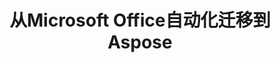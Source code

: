 ---
title: 从Microsoft Office自动化迁移到Aspose
type: docs
weight: 310
url: /zh/php-java/migration-from-microsoft-office-automation-to-aspose/
---